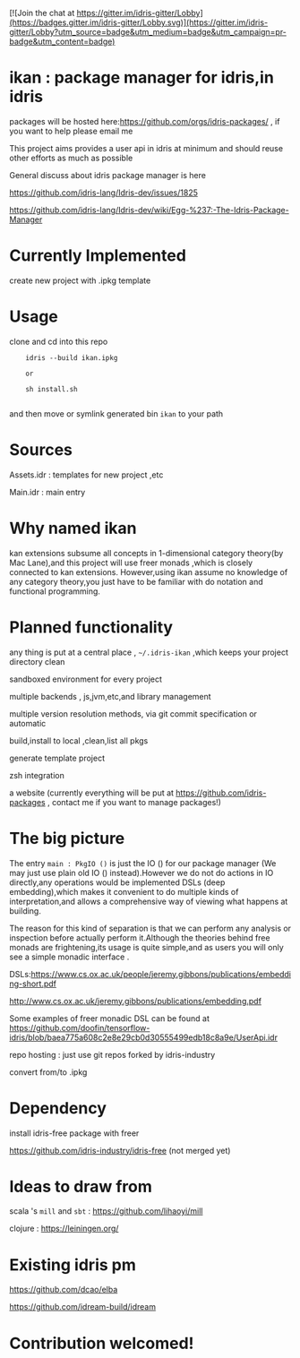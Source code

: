 [![Join the chat at https://gitter.im/idris-gitter/Lobby](https://badges.gitter.im/idris-gitter/Lobby.svg)](https://gitter.im/idris-gitter/Lobby?utm_source=badge&utm_medium=badge&utm_campaign=pr-badge&utm_content=badge)

# ikan : package manager for idris,in idris

packages will be hosted here:https://github.com/orgs/idris-packages/ , if you want to help please email me

This project aims provides a user api in idris at minimum and should reuse other efforts as much as possible

General discuss about idris package manager is here

https://github.com/idris-lang/Idris-dev/issues/1825

https://github.com/idris-lang/Idris-dev/wiki/Egg-%237:-The-Idris-Package-Manager
# Currently Implemented

create new project with .ipkg template

# Usage 

clone and cd into this repo

```
	idris --build ikan.ipkg
	
	or
	
	sh install.sh
	
```

and then move or symlink generated bin `ikan` to your path

# Sources

Assets.idr : templates for new project ,etc

Main.idr : main entry

# Why named ikan

kan extensions subsume all concepts in 1-dimensional category theory(by Mac Lane),and this project will use freer monads ,which is closely connected to kan extensions. However,using ikan assume no knowledge of any category theory,you just have to be familiar with do notation and functional programming.

# Planned functionality

any thing is put at a central place , `~/.idris-ikan` ,which keeps your project directory clean

sandboxed environment for every project

multiple backends , js,jvm,etc,and library management

multiple version resolution methods, via git commit specification or automatic

build,install to local ,clean,list all pkgs

generate template project

zsh integration

a website (currently everything will be put at https://github.com/idris-packages , contact me if you want to manage packages!)

# The big picture 

The entry `main : PkgIO ()` is just the IO () for our package manager (We may just use plain old IO () instead).However we do not do actions in IO directly,any operations would be implemented DSLs (deep embedding),which makes it convenient to do multiple kinds of interpretation,and allows a comprehensive way of viewing what happens at building.

The reason for this kind of separation is that we can perform any analysis or inspection before actually perform it.Although the theories behind free monads are frightening,its usage is quite simple,and as users you will only see a simple monadic interface .

DSLs:https://www.cs.ox.ac.uk/people/jeremy.gibbons/publications/embedding-short.pdf

http://www.cs.ox.ac.uk/jeremy.gibbons/publications/embedding.pdf

Some examples of freer monadic DSL can be found at https://github.com/doofin/tensorflow-idris/blob/baea775a608c2e8e29cb0d30555499edb18c8a9e/UserApi.idr


repo hosting : just use git repos forked by idris-industry

convert from/to .ipkg

# Dependency 

install idris-free package with freer

https://github.com/idris-industry/idris-free (not merged yet)

# Ideas to draw from

scala 's `mill` and  `sbt` : https://github.com/lihaoyi/mill

clojure : https://leiningen.org/

# Existing idris pm

https://github.com/dcao/elba

https://github.com/idream-build/idream

# Contribution welcomed!
